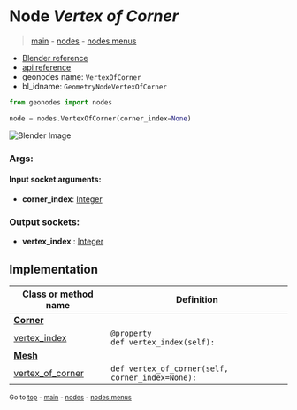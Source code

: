 # Node *Vertex of Corner*

> [main](../index.md) - [nodes](nodes.md) - [nodes menus](nodes_menus.md)

- [Blender reference](https://docs.blender.org/manual/en/latest/modeling/geometry_nodes/mesh_topology/vertex_of_corner.html)
- [api reference](https://docs.blender.org/api/current/bpy.types.GeometryNodeVertexOfCorner.html)
- geonodes name: `VertexOfCorner`
- bl_idname: `GeometryNodeVertexOfCorner`

```python
from geonodes import nodes

node = nodes.VertexOfCorner(corner_index=None)
```

![Blender Image](https://docs.blender.org/manual/en/latest/_images/node-types_GeometryNodeVertexOfCorner.webp)

### Args:

#### Input socket arguments:

- **corner_index**: [Integer](Integer.md)

### Output sockets:

- **vertex_index** : [Integer](Integer.md)

## Implementation

| Class or method name | Definition |
|----------------------|------------|
| **[Corner](Corner.md)** |
| [vertex_index](Corner.md#vertex_index-property) | `@property`<br> `def vertex_index(self):` |
| **[Mesh](Mesh.md)** |
| [vertex_of_corner](Mesh.md#vertex_of_corner) | `def vertex_of_corner(self, corner_index=None):` |

<sub>Go to [top](#node-Vertex-of-Corner) - [main](../index.md) - [nodes](nodes.md) - [nodes menus](nodes_menus.md)</sub>


